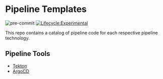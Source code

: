 # Pipeline Templates

![pre-commit](https://img.shields.io/github/workflow/status/bcgov/security-pipeline-templates/pre-commit?label=pre-commit) [![Lifecycle:Experimental](https://img.shields.io/badge/Lifecycle-Experimental-339999)](<Redirect-URL>)

This repo contains a catalog of pipeline code for each respective pipeline technology.

## Pipeline Tools

- [Tekton](tekton/README.md)
- [ArgoCD](argocd/README.md)
